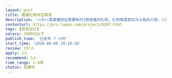 ```yaml
---                
layout: post       
title: 直播礼物外包需求           
description: '</br>某直播网站需要制作1款直播间礼物，礼物难度类似为斗鱼的火箭。</br>项目周期在2-4周内完成，有其他想要询问的可以通过大鲲联系我</br>'     
contenturl: https://pro.lagou.com/project/8307.html      
tags: [其他设计]            
salary: 3000元以下          
publish_time: '已发布 7 小时'         
start_time: '2018-06-06 19:10:10'           
review: 157人                   
apply: 2人                   
recommend: 5人                   
time_range: 2-4周              
status: 招募中                  
---                 
```


